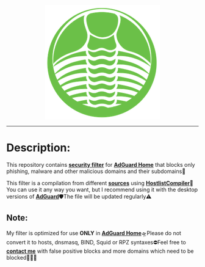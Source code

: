 <p align="center">
<img src="trlbt_logo.png" />
</p>

***

# Description:

This repository contains <b><a href="filter.txt">security filter</a></b> for <b><a href="https://adguard.com/en/adguard-home.html">AdGuard Home</a></b> that blocks only phishing, malware and other malicious domains and their subdomains🤬

This filter is a compilation from different <b><a href="configuration.json">sources</a></b> using <b><a href="https://github.com/AdguardTeam/HostlistCompiler">HostlistCompiler</a></b>📡You can use it any way you want, but I recommend using it with the desktop versions of <b><a href="https://adguard.com/en/adguard-mac/overview.html">AdGuard</a></b>🛡The file will be updated regularly⚠️

## Note:

My filter is optimized for use <b>ONLY</b> in <b><a href="https://github.com/AdguardTeam/AdGuardHome">AdGuard Home</a></b>🛸Please do not convert it to hosts, dnsmasq, BIND, Squid or RPZ syntaxes⛔️Feel free to <b><a href="mailto:contact@ammnt.app">contact me</a></b> with false positive blocks and more domains which need to be blocked🙋🏻‍♂️
